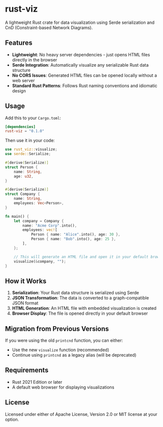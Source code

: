 # rust-viz

A lightweight Rust crate for data visualization using Serde serialization and CnD (Constraint-based Network Diagrams).

## Features

- **Lightweight**: No heavy server dependencies - just opens HTML files directly in the browser
- **Serde Integration**: Automatically visualize any serializable Rust data structure
- **No CORS Issues**: Generated HTML files can be opened locally without a web server
- **Standard Rust Patterns**: Follows Rust naming conventions and idiomatic design

## Usage

Add this to your `Cargo.toml`:

```toml
[dependencies]
rust-viz = "0.1.0"
```

Then use it in your code:

```rust
use rust_viz::visualize;
use serde::Serialize;

#[derive(Serialize)]
struct Person {
    name: String,
    age: u32,
}

#[derive(Serialize)]
struct Company {
    name: String,
    employees: Vec<Person>,
}

fn main() {
    let company = Company {
        name: "Acme Corp".into(),
        employees: vec![
            Person { name: "Alice".into(), age: 30 },
            Person { name: "Bob".into(), age: 25 },
        ],
    };

    // This will generate an HTML file and open it in your default browser
    visualize(&company, "");
}
```

## How it Works

1. **Serialization**: Your Rust data structure is serialized using Serde
2. **JSON Transformation**: The data is converted to a graph-compatible JSON format
3. **HTML Generation**: An HTML file with embedded visualization is created
4. **Browser Display**: The file is opened directly in your default browser

## Migration from Previous Versions

If you were using the old `printcnd` function, you can either:
- Use the new `visualize` function (recommended)
- Continue using `printcnd` as a legacy alias (will be deprecated)

## Requirements

- Rust 2021 Edition or later
- A default web browser for displaying visualizations

## License

Licensed under either of Apache License, Version 2.0 or MIT license at your option.